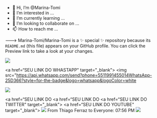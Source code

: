 - 👋 Hi, I’m @Marina-Tomi
- 👀 I’m interested in ...
- 🌱 I’m currently learning ...
- 💞️ I’m looking to collaborate on ...
- 📫 How to reach me ...

--->
Marina-Tomi/Marina-Tomi is a ✨ special ✨ repository because its `README.md` (this file) appears on your GitHub profile.
You can click the Preview link to take a look at your changes.
<div> 
<a href="https://https://orbe.ai/" target="_blank">
<img src="https://orbe.ai/images/og-image.jpg" target="_blank"></a>


<a href=“SEU LINK DO WHASTAPP" target="_blank">
<img src="https://api.whatsapp.com/send?phone=5511991455014WhatsApp-25D366?style=for-the-badge&logo=whatsapp&logoColor=white


<a href="mailto:SEU E-MAIL" target="_blank">
<img src="https://img.shields.io/badge/Gmail-D14836?style=for-the-badge&logo=gmail&logoColor=white" target="_blank"></a>

<a href=“SEU LINK DO 
<a href=“SEU LINK DO 
<a href=“SEU LINK DO TWITTER" target="_blank">
<a href=“SEU LINK DO YOUTUBE" target="_blank">
<img src="https://img.shields.io/badge/YouTube-FF0000?style=for-the-badge&logo=youtube&logoColor=white" target="_blank"></a>
From Thiago Ferraz to Everyone:  07:56 PM
<a href=“SEU LINK DO LINKEDINtarget="_blank">
<img src="https://img.shields.io/badge/LinkedIn-0077B5?style=for-the-badge&logo=linkedin&logoColor=white" target="_blank"></a>

